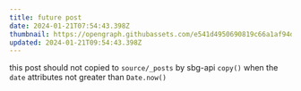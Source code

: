 ```yaml
---
title: future post
date: 2024-01-21T07:54:43.398Z
thumbnail: https://opengraph.githubassets.com/e541d4950690819c66a1af94d1cda39585573064b7dfed13dc25f545db4f628c/actions/toolkit/issues/505
updated: 2024-01-21T09:54:43.398Z
---
```


this post should not copied to `source/_posts` by sbg-api `copy()` when the `date` attributes not greater than `Date.now()`